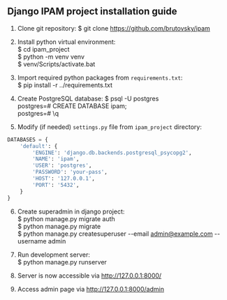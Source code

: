## Django IPAM project installation guide

1. Clone git repository:
$ git clone https://github.com/brutovsky/ipam

2. Install python virtual environment:  
$ cd ipam_project  
$ python -m venv venv  
$ venv/Scripts/activate.bat

3. Import required python packages from `requirements.txt`:  
$ pip install -r ../requirements.txt

4. Create PostgreSQL database:
$ psql -U postgres  
postgres=# CREATE DATABASE ipam;  
postgres=# \q

5. Modify (if needed) `settings.py` file from `ipam_project` directory:  

```python
DATABASES = {
    'default': {
        'ENGINE': 'django.db.backends.postgresql_psycopg2',
        'NAME': 'ipam',
        'USER': 'postgres',
        'PASSWORD': 'your-pass',
        'HOST': '127.0.0.1',
        'PORT': '5432',
    }
}
```

6. Create superadmin in django project:  
$ python manage.py migrate auth  
$ python manage.py migrate  
$ python manage.py createsuperuser --email admin@example.com --username admin

7. Run development server:  
$ python manage.py runserver

8. Server is now accessible via http://127.0.0.1:8000/

9. Access admin page via http://127.0.0.1:8000/admin
